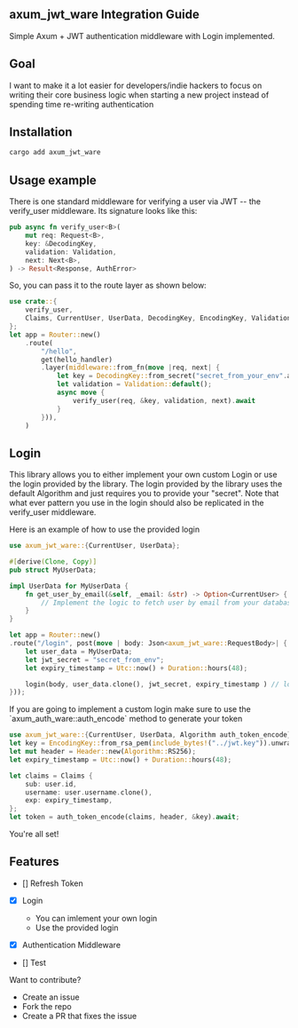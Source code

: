 
## axum_jwt_ware Integration Guide
Simple Axum + JWT authentication middleware with Login implemented.

## Goal
<p>I want to make it a lot easier for developers/indie hackers to focus on writing their core business logic when starting a new project instead of spending time re-writing authentication</p>

## Installation

```sh
cargo add axum_jwt_ware
```

## Usage example

There is one standard middleware for verifying a user via JWT -- the verify_user middleware. Its signature looks like this:

```rs
pub async fn verify_user<B>(
    mut req: Request<B>,
    key: &DecodingKey,
    validation: Validation,
    next: Next<B>,
) -> Result<Response, AuthError>
```
So, you can pass it to the route layer as shown below:

```rs
use crate::{
    verify_user,
    Claims, CurrentUser, UserData, DecodingKey, EncodingKey, Validation, Header
};
let app = Router::new()
    .route(
        "/hello",
        get(hello_handler)
        .layer(middleware::from_fn(move |req, next| {
            let key = DecodingKey::from_secret("secret_from_your_env".as_ref());
            let validation = Validation::default();
            async move {
                verify_user(req, &key, validation, next).await
            }
        })),
    )
```
## Login

<p>This library allows you to either implement your own custom Login or use the login provided by the library. The login provided by the library uses the default Algorithm and just requires you to provide your "secret". Note that what ever pattern you use in the login should also be replicated in the verify_user middleware.</p>

<p>Here is an example of how to use the provided login</p>

```rs
use axum_jwt_ware::{CurrentUser, UserData};

#[derive(Clone, Copy)]
pub struct MyUserData;

impl UserData for MyUserData {
    fn get_user_by_email(&self, _email: &str) -> Option<CurrentUser> {
        // Implement the logic to fetch user by email from your database
    }   
}

let app = Router::new()
.route("/login", post(move | body: Json<axum_jwt_ware::RequestBody>| {
    let user_data = MyUserData;
    let jwt_secret = "secret_from_env";
    let expiry_timestamp = Utc::now() + Duration::hours(48);

    login(body, user_data.clone(), jwt_secret, expiry_timestamp ) // login returns {username, token}
}));
```

<p>If you are going to implement a custom login make sure to use the `axum_auth_ware::auth_encode` method to generate your token</p>

```rs
use axum_jwt_ware::{CurrentUser, UserData, Algorithm auth_token_encode};
let key = EncodingKey::from_rsa_pem(include_bytes!("../jwt.key")).unwrap();
let mut header = Header::new(Algorithm::RS256);
let expiry_timestamp = Utc::now() + Duration::hours(48);

let claims = Claims {
    sub: user.id,
    username: user.username.clone(),
    exp: expiry_timestamp,
};
let token = auth_token_encode(claims, header, &key).await;
```

<p>You're all set!</p>

## Features
- [] Refresh Token
- [x] Login
  - You can imlement your own login
  - Use the provided login

- [x] Authentication Middleware
- [] Test 

<p>Want to contribute?</p>

- Create an issue
- Fork the repo
- Create a PR that fixes the issue

